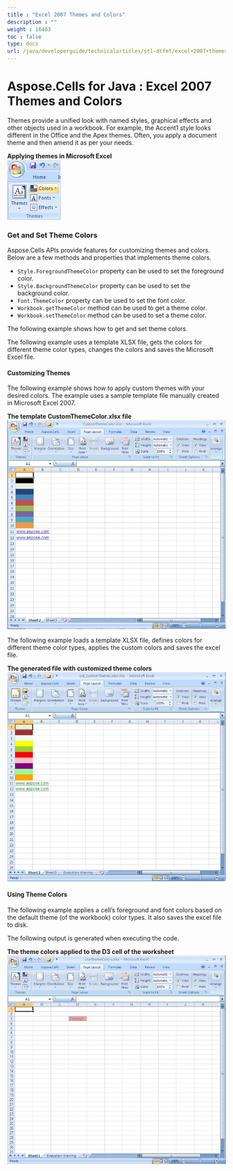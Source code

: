 ```yaml
---
title : "Excel 2007 Themes and Colors" 
description : "" 
weight : 16403 
toc : false
type: docs
url: /java/developerguide/technicalarticles/stl-dtfmt/excel+2007+themes+and+colors/
---
```


# Aspose.Cells for Java : Excel 2007 Themes and Colors


Themes provide a unified look with named styles, graphical effects and other objects used in a workbook. For example, the Accent1 style looks different in the Office and the Apex themes. Often, you apply a document theme and then amend it as per your needs.

**Applying themes in Microsoft Excel**  
![image](5473016.png)

### Get and Set Theme Colors

Aspose.Cells APIs provide features for customizing themes and colors. Below are a few methods and properties that implements theme colors.

*   `Style.ForegroundThemeColor` property can be used to set the foreground color.
*   `Style.BackgroundThemeColor` property can be used to set the background color.
*   `Font.ThemeColor` property can be used to set the font color.
*   `Workbook.getThemeColor` method can be used to get a theme color.
*   `Workbook.setThemeColor` method can be used to set a theme color.

The following example shows how to get and set theme colors.

The following example uses a template XLSX file, gets the colors for different theme color types, changes the colors and saves the Microsoft Excel file.


#### Customizing Themes

The following example shows how to apply custom themes with your desired colors. The example uses a sample template file manually created in Microsoft Excel 2007.

**The template CustomThemeColor.xlsx file**  
![image](5473017.png)

The following example loads a template XLSX file, defines colors for different theme color types, applies the custom colors and saves the excel file.

**The generated file with customized theme colors**  
![image](5473014.png)

#### Using Theme Colors

The following example applies a cell’s foreground and font colors based on the default theme (of the workbook) color types. It also saves the excel file to disk.

The following output is generated when executing the code.

**The theme colors applied to the D3 cell of the worksheet**  
![image](5473015.png)

